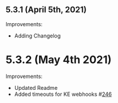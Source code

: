 ## 5.3.1 (April 5th, 2021)

Improvements:
* Adding Changelog

# 5.3.2 (May 4th 2021)

Improvements:
* Updated Readme
* Added timeouts for KE webhooks #[246](https://github.com/aquasecurity/aqua-helm/pull/246)